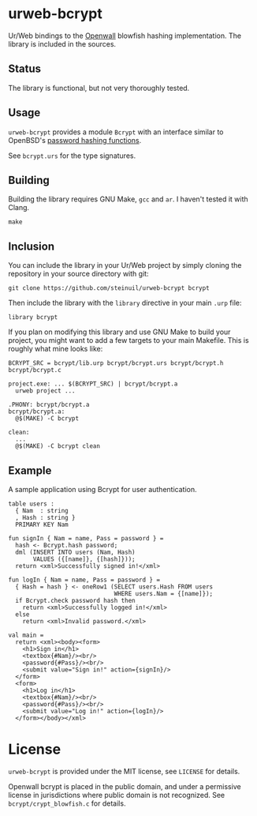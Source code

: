 # urweb-bcrypt
Ur/Web bindings to the [Openwall](http://www.openwall.com/crypt/) blowfish
hashing implementation. The library is included in the sources.

## Status
The library is functional, but not very thoroughly tested.

## Usage
`urweb-bcrypt` provides a module `Bcrypt` with an interface similar to OpenBSD's
[password hashing functions](https://man.openbsd.org/crypt_checkpass.3).

See `bcrypt.urs` for the type signatures.

## Building
Building the library requires GNU Make, `gcc` and `ar`. I haven't tested it
with Clang.

    make

## Inclusion
You can include the library in your Ur/Web project by simply cloning the
repository in your source directory with git:

    git clone https://github.com/steinuil/urweb-bcrypt bcrypt

Then include the library with the `library` directive in your main `.urp` file:

    library bcrypt

If you plan on modifying this library and use GNU Make to build your project,
you might want to add a few targets to your main Makefile. This is roughly what
mine looks like:

    BCRYPT_SRC = bcrypt/lib.urp bcrypt/bcrypt.urs bcrypt/bcrypt.h bcrypt/bcrypt.c

    project.exe: ... $(BCRYPT_SRC) | bcrypt/bcrypt.a
      urweb project ...

    .PHONY: bcrypt/bcrypt.a
    bcrypt/bcrypt.a:
      @$(MAKE) -C bcrypt

    clean:
      ...
      @$(MAKE) -C bcrypt clean

## Example
A sample application using Bcrypt for user authentication.

    table users :
      { Nam  : string
      , Hash : string }
      PRIMARY KEY Nam

    fun signIn { Nam = name, Pass = password } =
      hash <- Bcrypt.hash password;
      dml (INSERT INTO users (Nam, Hash)
           VALUES ({[name]}, {[hash]}));
      return <xml>Successfully signed in!</xml>

    fun logIn { Nam = name, Pass = password } =
      { Hash = hash } <- oneRow1 (SELECT users.Hash FROM users
                                  WHERE users.Nam = {[name]});
      if Bcrypt.check password hash then
        return <xml>Successfully logged in!</xml>
      else
        return <xml>Invalid password.</xml>

    val main =
      return <xml><body><form>
        <h1>Sign in</h1>
        <textbox{#Nam}/><br/>
        <password{#Pass}/><br/>
        <submit value="Sign in!" action={signIn}/>
      </form>
      <form>
        <h1>Log in</h1>
        <textbox{#Nam}/><br/>
        <password{#Pass}/><br/>
        <submit value="Log in!" action={logIn}/>
      </form></body></xml>

# License
`urweb-bcrypt` is provided under the MIT license, see `LICENSE` for details.

Openwall bcrypt is placed in the public domain, and under a permissive license
in jurisdictions where public domain is not recognized.
See `bcrypt/crypt_blowfish.c` for details.
